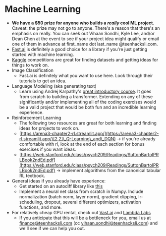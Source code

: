 # Machine Learning

* **We have a $50 prize for anyone who builds a **_**really**_** cool ML project.** Caveat: the prize may not go to anyone. There's a reason that there's an emphasis on really. You can seek out Vihaan Sondhi, Kyle Lee, and/or Dean Chen at the event to see if your project idea might qualify or email one of them in advance at first\_name dot last\_name @teenhacksli.com.&#x20;
* [Fast.ai](https://docs.fast.ai/tutorial.html) is definitely a good choice for a library if you're just getting started with machine learning.&#x20;
* [Kaggle](https://www.kaggle.com/) competitions are great for finding datasets and getting ideas for things to work on.
* Image Classification
  * Fast.ai is definitely what you want to use here. Look through their tutorials to get an idea.&#x20;
* Language Modeling (aka generating text)
  * Learn using Andrej Karpathy's [great introductory course](https://karpathy.ai/zero-to-hero.html). It goes from scratch to building a transformer. Extending on any of these significantly and/or implementing all of the coding exercises would be a valid project that would be both fun and an incredible learning experience.  &#x20;
* Reinforcement Learning
  * The following two resources are great for both learning and finding ideas for projects to work on.&#x20;
  * [https://arena3-chapter2-rl.streamlit.app/](https://arena3-chapter2-rl.streamlit.app/\[2.2]\_Q-Learning\_and\_DQN) -> if you're already comfortable with rl, look at the end of each section for bonus exercises if you want ideas.&#x20;
  * [https://web.stanford.edu/class/psych209/Readings/SuttonBartoIPRLBook2ndEd.pdf](https://web.stanford.edu/class/psych209/Readings/SuttonBartoIPRLBook2ndEd.pdf) -> implement algorithms from the canonical tabular RL textbook.&#x20;
* General ideas if you already have experience:
  * Get started on an autodiff library like [this](https://github.com/UlisseMini/light)
  * Implement a neural net class from scratch in Numpy. Include normalization (batch norm, layer norm), gradient clipping, lr-scheduling, dropout, several different optimizers, activation functions, and more.
* For relatively cheap GPU rental, check out [Vast.ai](https://vast.ai/) and [Lambda Labs](https://lambdalabs.com/)
  * If you anticipate that this will be a bottleneck for you, email us at finance@teenhacksli.com (cc vihaan.sondhi@teenhacksli.com) and we'll see if we can help you out.&#x20;
